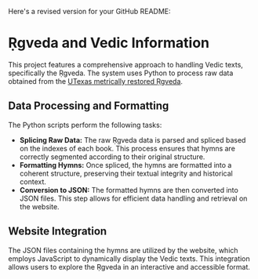 Here's a revised version for your GitHub README:
<h1>Ṛgveda and Vedic Information</h1> 
<p>This project features a comprehensive approach to handling Vedic texts, specifically the Ṛgveda. The system uses Python to process raw data obtained from the <a href="https://lrc.la.utexas.edu/books/rigveda/">
UTexas metrically restored Ṛgveda</a>.</p>

<h2>Data Processing and Formatting</h2> 
<p>The Python scripts perform the following tasks:</p> 
<ul> <li><strong>Splicing Raw Data:</strong> The raw Ṛgveda data is parsed and spliced based on the indexes of each book. This process ensures that hymns are correctly segmented according to their original structure.</li> 
<li><strong>Formatting Hymns:</strong> Once spliced, the hymns are formatted into a coherent structure, preserving their textual integrity and historical context.</li> 
<li><strong>Conversion to JSON:</strong> The formatted hymns are then converted into JSON files. This step allows for efficient data handling and retrieval on the website.</li> 
</ul> <h2>Website Integration</h2> <p>The JSON files containing the hymns are utilized by the website, which employs JavaScript to dynamically display the Vedic texts. This integration allows users to explore the Ṛgveda in an interactive and accessible format.</p>
